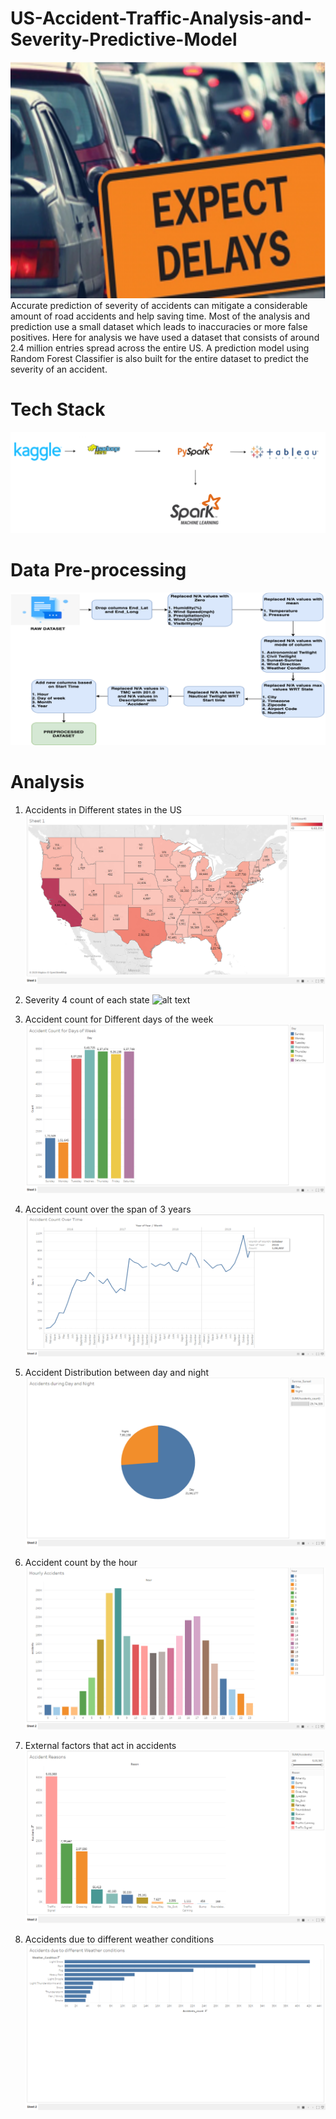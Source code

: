 # US-Accident-Traffic-Analysis-and-Severity-Predictive-Model
![alt text](https://github.com/Zeus197/US-Accident-Traffic-Analysis-and-Severity-Predictive-Model./blob/master/AnalysisandArchitecture/Picture1.png)
Accurate prediction of severity of accidents can mitigate a considerable amount of road accidents and help saving time. Most of the analysis and prediction use a small dataset which leads to inaccuracies or more false positives. Here for analysis we have used a dataset that consists of around 2.4 million entries spread across the entire US. A prediction model using Random Forest Classifier is also built for the entire dataset to predict the severity of an accident.
# Tech Stack
![alt text](https://github.com/Zeus197/US-Accident-Traffic-Analysis-and-Severity-Predictive-Model./blob/master/AnalysisandArchitecture/Picture2.png)
# Data Pre-processing
![alt text](https://github.com/Zeus197/US-Accident-Traffic-Analysis-and-Severity-Predictive-Model./blob/master/AnalysisandArchitecture/Picture3.png)
# Analysis

1. Accidents in Different states in the US
![alt text](https://github.com/Zeus197/US-Accident-Traffic-Analysis-and-Severity-Predictive-Model./blob/master/AnalysisandArchitecture/Picture4.png)

2. Severity 4 count of each state
![alt text](https://github.com/Zeus197/US-Accident-Traffic-Analysis-and-Severity-Predictive-Model./blobmaster/AnalysisandArchitecture/Picture5.png)

3. Accident count for Different days of the week
![alt text](https://github.com/Zeus197/US-Accident-Traffic-Analysis-and-Severity-Predictive-Model./blob/master/AnalysisandArchitecture/Picture7.png)

4. Accident count over the span of 3 years
![alt text](https://github.com/Zeus197/US-Accident-Traffic-Analysis-and-Severity-Predictive-Model./blob/master/AnalysisandArchitecture/Picture6.png)

5. Accident Distribution between day and night
![alt text](https://github.com/Zeus197/US-Accident-Traffic-Analysis-and-Severity-Predictive-Model./blob/master/AnalysisandArchitecture/Picture8.png)

6. Accident count by the hour
![alt text](https://github.com/Zeus197/US-Accident-Traffic-Analysis-and-Severity-Predictive-Model./blob/master/AnalysisandArchitecture/Picture9.png)

7. External factors that act in accidents
![alt text](https://github.com/Zeus197/US-Accident-Traffic-Analysis-and-Severity-Predictive-Model./blob/master/AnalysisandArchitecture/Picture10.png)

8. Accidents due to different weather conditions
![alt text](https://github.com/Zeus197/US-Accident-Traffic-Analysis-and-Severity-Predictive-Model./blob/master/AnalysisandArchitecture/Picture11.png)

